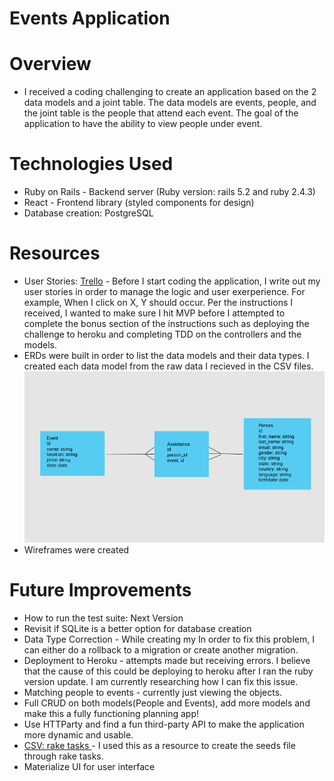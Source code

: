 # Events Application

# Overview
* I received a coding challenging to create an application based on the 2 data models and a joint table.  The data models are events, people, and the joint table is the people that attend each event.  The goal of the application to have the ability to view people under event.

# Technologies Used

* Ruby on Rails - Backend server (Ruby version: rails 5.2 and ruby 2.4.3)
* React - Frontend library (styled components for design)
* Database creation: PostgreSQL


# Resources 
* User Stories: [Trello](https://trello.com/b/ehmAs97b/dataclover-events-application) - Before I start coding the application, I write out my user stories in order to manage the logic and user exerperience.  For example, When I click on X, Y should occur.  Per the instructions I received, I wanted to make sure I hit MVP before I attempted to complete the bonus section of the instructions such as deploying the challenge to heroku and completing TDD on the controllers and the models.
* ERDs were built in order to list the data models and their data types.  I created each data model from the raw data I recieved in the CSV files.
![ERD](https://github.com/SupriyaY/events_app/blob/master/ERD.png) 
* Wireframes were created 


# Future Improvements
* How to run the test suite:  Next Version
* Revisit if SQLite is a better option for database creation
* Data Type Correction - While creating my In order to fix this problem, I can either do a rollback to a migration or create another migration.
* Deployment to Heroku - attempts made but receiving errors.  I believe that the cause of this could be deploying to heroku after I ran the ruby version update.  I am currently researching how I can fix this issue.
* Matching people to events - currently just viewing the objects.
* Full CRUD on both models(People and Events), add more models and make this a fully functioning planning app!
* Use HTTParty and find a fun third-party API to make the application more dynamic and usable.
* [CSV: rake tasks ](https://gist.github.com/arjunvenkat/1115bc41bf395a162084) - I used this as a resource to create the seeds file through rake tasks.
* Materialize UI for user interface


